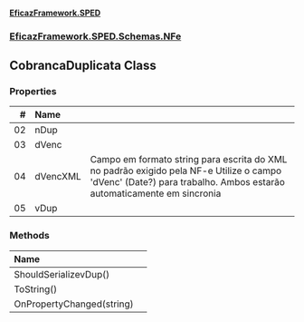 #### [EficazFramework.SPED](EficazFrameworkSPED.md 'EficazFramework SPED')
### [EficazFramework.SPED.Schemas.NFe](EficazFramework.SPED.Schemas.NFe.md 'EficazFramework.SPED.Schemas.NFe')

## CobrancaDuplicata Class
### Properties

| # | Name | |
| ---: | :--- | :--- |
| 02 | nDup |  |
| 03 | dVenc |  |
| 04 | dVencXML | Campo em formato string para escrita do XML no padrão exigido pela NF-e            Utilize o campo 'dVenc' (Date?) para trabalho. Ambos estarão            automaticamente em sincronia |
| 05 | vDup |  |
### Methods

| Name | |
| :--- | :--- |
| ShouldSerializevDup() |  |
| ToString() |  |
| OnPropertyChanged(string) |  |
